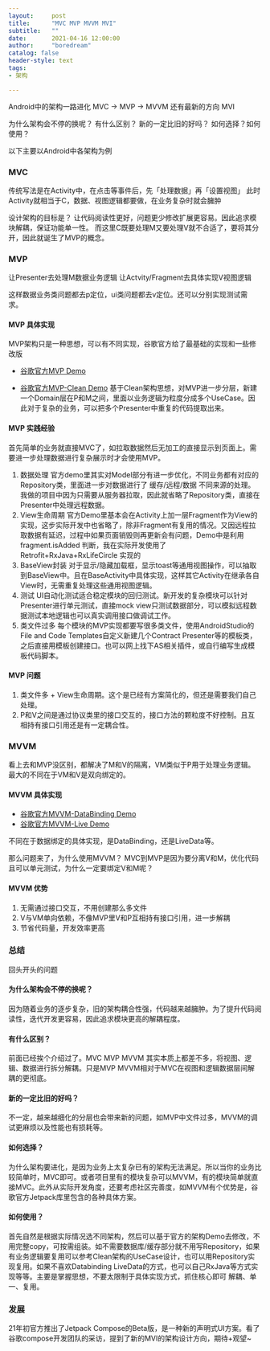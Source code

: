 ```yaml
---
layout:     post
title:      "MVC MVP MVVM MVI"
subtitle:   ""
date:       2021-04-16 12:00:00
author:     "boredream"
catalog: false
header-style: text
tags:
- 架构

---
```


Android中的架构一路进化 MVC -> MVP -> MVVM 还有最新的方向 MVI

为什么架构会不停的换呢？
有什么区别？
新的一定比旧的好吗？
如何选择？如何使用？

以下主要以Android中各架构为例  

### MVC
传统写法是在Activity中，在点击等事件后，先「处理数据」再「设置视图」
此时Activity就相当于C，数据、视图逻辑都要做，在业务复杂时就会臃肿
  
设计架构的目标是？
让代码阅读性更好，问题更少修改扩展更容易。因此追求模块解耦，保证功能单一性。
而这里C既要处理M又要处理V就不合适了，要将其分开，因此就诞生了MVP的概念。

### MVP
让Presenter去处理M数据业务逻辑
让Actvity/Fragment去具体实现V视图逻辑
  
这样数据业务类问题都去p定位，ui类问题都去v定位。还可以分别实现测试需求。

#### MVP 具体实现
MVP架构只是一种思想，可以有不同实现，谷歌官方给了最基础的实现和一些修改版
* [谷歌官方MVP Demo](https://github.com/android/architecture-samples/tree/todo-mvp)

* [谷歌官方MVP-Clean Demo](https://blog.cleancoder.com/uncle-bob/2012/08/13/the-clean-architecture.html)
基于Clean架构思想，对MVP进一步分层，新建一个Domain层在P和M之间，里面以业务逻辑为粒度分成多个UseCase。因此对于复杂的业务，可以把多个Presenter中重复的代码提取出来。

#### MVP 实践经验
首先简单的业务就直接MVC了，如拉取数据然后无加工的直接显示到页面上。需要进一步处理数据进行复杂展示时才会使用MVP。
1. 数据处理
官方demo里其实对Model部分有进一步优化，不同业务都有对应的Repository类，里面进一步对数据进行了 缓存/远程/数据 不同来源的处理。我做的项目中因为只需要从服务器拉取，因此就省略了Repository类，直接在Presenter中处理远程数据。
2. View生命周期
官方Demo里基本会在Activity上加一层Fragment作为View的实现，这步实际开发中也省略了，除非Fragment有复用的情况。又因远程拉取数据有延迟，过程中如果页面销毁则再更新会有问题，Demo中是利用 fragment.isAdded 判断，我在实际开发使用了Retrofit+RxJava+RxLifeCircle 实现的
3. BaseView封装
对于显示/隐藏加载框，显示toast等通用视图操作，可以抽取到BaseView中。且在BaseActivity中具体实现，这样其它Activity在继承各自View时，无需重复处理这些通用视图逻辑。
4. 测试
UI自动化测试适合稳定模块的回归测试。新开发的复杂模块可以针对Presenter进行单元测试，直接mock view只测试数据部分，可以模拟远程数据测试本地逻辑也可以真实调用接口做调试工作。
5. 类文件过多
每个模块的MVP实现都要写很多类文件，使用AndroidStudio的File and Code Templates自定义新建几个Contract Presenter等的模板类，之后直接用模板创建接口。也可以网上找下AS相关插件，或自行编写生成模板代码脚本。

#### MVP 问题
1. 类文件多 + View生命周期。这个是已经有方案简化的，但还是需要我们自己处理。
2. P和V之间是通过协议类里的接口交互的，接口方法的颗粒度不好控制。且互相持有接口引用还是有一定耦合性。


### MVVM
看上去和MVP没区别，都解决了M和V的隔离，VM类似于P用于处理业务逻辑。最大的不同在于VM和V是双向绑定的。

#### MVVM 具体实现
* [谷歌官方MVVM-DataBinding Demo](https://github.com/android/architecture-samples/tree/todo-mvvm-databinding)
* [谷歌官方MVVM-Live Demo](https://github.com/android/architecture-samples/tree/todo-mvvm-databinding)

不同在于数据绑定的具体实现，是DataBinding，还是LiveData等。

那么问题来了，为什么使用MVVM？ 
MVC到MVP是因为要分离V和M，优化代码且可以单元测试，为什么一定要绑定V和M呢？
#### MVVM 优势
1. 无需通过接口交互，不用创建那么多文件
2. V与VM单向依赖，不像MVP里V和P互相持有接口引用，进一步解耦
3. 节省代码量，开发效率更高

### 总结
回头开头的问题
#### 为什么架构会不停的换呢？
因为随着业务的逐步复杂，旧的架构耦合性强，代码越来越臃肿。为了提升代码阅读性，迭代开发更容易，因此追求模块更高的解耦程度。

#### 有什么区别？
前面已经挨个介绍过了。MVC MVP MVVM 其实本质上都差不多，将视图、逻辑、数据进行拆分解耦。只是MVP MVVM相对于MVC在视图和逻辑数据层间解耦的更彻底。

#### 新的一定比旧的好吗？
不一定，越来越细化的分层也会带来新的问题，如MVP中文件过多，MVVM的调试更麻烦以及性能也有损耗等。

#### 如何选择？
为什么架构要进化，是因为业务上太复杂已有的架构无法满足。所以当你的业务比较简单时，MVC即可。或者项目里有的模块复杂可以MVVM，有的模块简单就直接MVC。此外从实际开发角度，还要考虑社区完善度，如MVVM有个优势是，谷歌官方Jetpack库里包含的各种具体方案。

#### 如何使用？
首先自然是根据实际情况选不同架构，然后可以基于官方的架构Demo去修改，不用完整copy，可按需组装。如不需要数据库/缓存部分就不用写Repository，如果有业务逻辑要复用可以参考Clean架构的UseCase设计，也可以用Repository实现复用。如果不喜欢Databinding LiveData的方式，也可以自己RxJava等方式实现等等。主要是掌握思想，不要太限制于具体实现方式，抓住核心即可 解耦、单一、复用。

### 发展
21年初官方推出了Jetpack Compose的Beta版，是一种新的声明式UI方案。看了谷歌compose开发团队的采访，提到了新的MVI的架构设计方向，期待+观望~